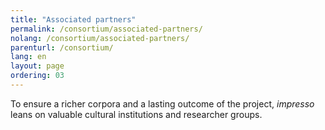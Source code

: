 ```yaml
---
title: "Associated partners"
permalink: /consortium/associated-partners/
nolang: /consortium/associated-partners/
parenturl: /consortium/
lang: en
layout: page
ordering: 03
---
```


<!-- content here will serve as an intro. Cfr. _layouts/consortium.html -->
To ensure a richer corpora and a lasting outcome of the project, *impresso* leans on valuable cultural institutions and researcher groups. 

